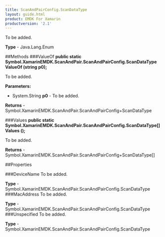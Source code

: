 ```yaml
---
title: ScanAndPairConfig.ScanDataType
layout: guide.html 
product: EMDK For Xamarin 
productversion: '2.1' 
---
```

To be added.

**Type** - Java.Lang.Enum

##Methods
###ValueOf
**public static Symbol.XamarinEMDK.ScanAndPair.ScanAndPairConfig.ScanDataType ValueOf (string p0);**

To be added.

**Parameters:** 

* System.String **p0** - To be added.

**Returns** - Symbol.XamarinEMDK.ScanAndPair.ScanAndPairConfig+ScanDataType

###Values
**public static Symbol.XamarinEMDK.ScanAndPair.ScanAndPairConfig.ScanDataType[] Values ();**

To be added.


**Returns** - Symbol.XamarinEMDK.ScanAndPair.ScanAndPairConfig+ScanDataType[]

##Properties

###DeviceName
To be added.

**Type** - Symbol.XamarinEMDK.ScanAndPair.ScanAndPairConfig.ScanDataType
###MacAddress
To be added.

**Type** - Symbol.XamarinEMDK.ScanAndPair.ScanAndPairConfig.ScanDataType
###Unspecified
To be added.

**Type** - Symbol.XamarinEMDK.ScanAndPair.ScanAndPairConfig.ScanDataType


